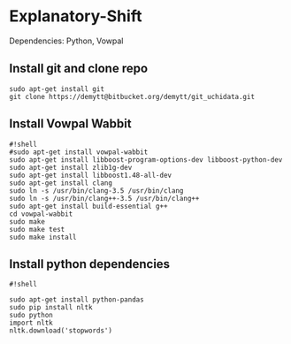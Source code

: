 # Explanatory-Shift

Dependencies: Python, Vowpal

## Install git and clone repo
```
sudo apt-get install git
git clone https://demytt@bitbucket.org/demytt/git_uchidata.git
```

## Install Vowpal Wabbit

```
#!shell
#sudo apt-get install vowpal-wabbit 
sudo apt-get install libboost-program-options-dev libboost-python-dev
sudo apt-get install zlib1g-dev
sudo apt-get install libboost1.48-all-dev
sudo apt-get install clang
sudo ln -s /usr/bin/clang-3.5 /usr/bin/clang
sudo ln -s /usr/bin/clang++-3.5 /usr/bin/clang++
sudo apt-get install build-essential g++
cd vowpal-wabbit
sudo make
sudo make test
sudo make install
```

## Install python dependencies ##
```
#!shell

sudo apt-get install python-pandas
sudo pip install nltk
sudo python
import nltk
nltk.download('stopwords')
```
